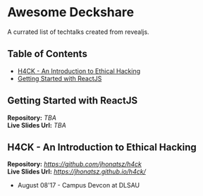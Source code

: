 # Awesome Deckshare

A currated list of techtalks created from revealjs.

## Table of Contents
- [H4CK - An Introduction to Ethical Hacking](#h4ck-an-introduction-to-ethical-hacking)
- [Getting Started with ReactJS](#getting-started-with-reactjs)


## Getting Started with ReactJS
**Repository:** *TBA*  
**Live Slides Url:** *TBA*  

## H4CK - An Introduction to Ethical Hacking
**Repository:** *https://github.com/jhonatsz/h4ck*  
**Live Slides Url:** *https://jhonatsz.github.io/h4ck/*  
  - August 08'17 - Campus Devcon at DLSAU
